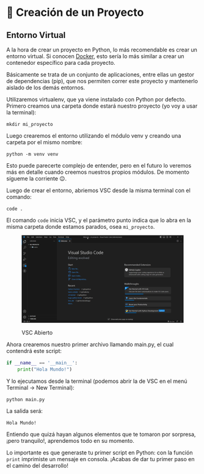 # 🚀 Creación de un Proyecto

## Entorno Virtual

A la hora de crear un proyecto en Python, lo más recomendable es crear un entorno virtual. Si conocen [Docker](https://www.docker.com/), esto sería lo más similar a crear un contenedor específico para cada proyecto.

Básicamente se trata de un conjunto de aplicaciones, entre ellas un gestor de dependencias (pip), que nos permiten correr este proyecto y mantenerlo aislado de los demás entornos.

Utilizaremos virtualenv, que ya viene instalado con Python por defecto. Primero creamos una carpeta donde estará nuestro proyecto (yo voy a usar la terminal):

```
mkdir mi_proyecto
```

Luego crearemos el entorno utilizando el módulo venv y creando una carpeta por el mismo nombre:

```
python -m venv venv
```

Esto puede parecerte complejo de entender, pero en el futuro lo veremos más en detalle cuando creemos nuestros propios módulos. De momento sígueme la corriente 😉.

Luego de crear el entorno, abriemos VSC desde la misma terminal con el comando:

```
code .
```

El comando `code` inicia VSC, y el parámetro punto indica que lo abra en la misma carpeta donde estamos parados, osea `mi_proyecto`.

<figure><img src="../.gitbook/assets/image (1).png" alt=""><figcaption><p>VSC Abierto</p></figcaption></figure>

Ahora crearemos nuestro primer archivo llamando main.py, el cual contendrá este script:

```python
if __name__ == '__main__':
    print("Hola Mundo!")

```

Y lo ejecutamos desde la terminal (podemos abrir la de VSC en el menú Terminal -> New Terminal):

```
python main.py
```

La salida será:

```
Hola Mundo!
```

Entiendo que quizá hayan algunos elementos que te tomaron por sorpresa, ¡pero tranquilo!, aprendemos todo en su momento.

Lo importante es que generaste tu primer script en Python: con la función `print` imprimiste un mensaje en consola. ¡Acabas de dar tu primer paso en el camino del desarrollo!&#x20;
